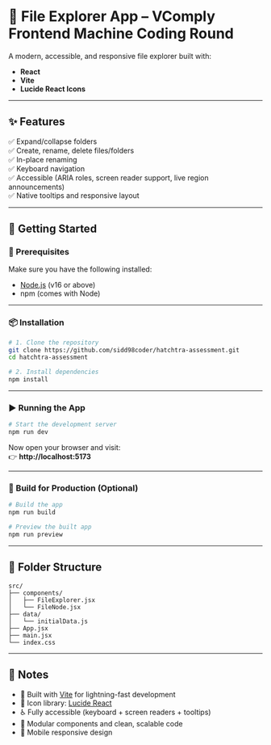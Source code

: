 # 📁 File Explorer App – VComply Frontend Machine Coding Round

A modern, accessible, and responsive file explorer built with:

- **React**
- **Vite**
- **Lucide React Icons**

---

## ✨ Features

✅ Expand/collapse folders  
✅ Create, rename, delete files/folders  
✅ In-place renaming  
✅ Keyboard navigation  
✅ Accessible (ARIA roles, screen reader support, live region announcements)  
✅ Native tooltips and responsive layout  

---

## 🚀 Getting Started

### 🔧 Prerequisites

Make sure you have the following installed:

- [Node.js](https://nodejs.org/) (v16 or above)
- npm (comes with Node)

---

### 📦 Installation

```bash
# 1. Clone the repository
git clone https://github.com/sidd98coder/hatchtra-assessment.git
cd hatchtra-assessment

# 2. Install dependencies
npm install
```

---

### ▶️ Running the App

```bash
# Start the development server
npm run dev
```

Now open your browser and visit:  
👉 **http://localhost:5173**

---

### 🧪 Build for Production (Optional)

```bash
# Build the app
npm run build

# Preview the built app
npm run preview
```

---

## 📁 Folder Structure

```
src/
├── components/
│   ├── FileExplorer.jsx
│   └── FileNode.jsx
├── data/
│   └── initialData.js
├── App.jsx
├── main.jsx
└── index.css
```

---

## 📌 Notes

- 🚀 Built with [Vite](https://vitejs.dev/) for lightning-fast development
- 🎨 Icon library: [Lucide React](https://lucide.dev/)
- ♿ Fully accessible (keyboard + screen readers + tooltips)
- 🧩 Modular components and clean, scalable code
- 📱 Mobile responsive design
